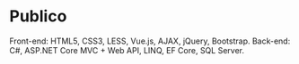 <h1>Publico</h1>
Front-end: HTML5, CSS3, LESS, Vue.js, AJAX, jQuery, Bootstrap.
Back-end: C#, ASP.NET Core MVC + Web API, LINQ, EF Core, SQL Server.
